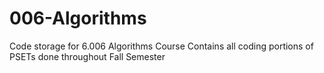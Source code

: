 # 006-Algorithms
Code storage for 6.006 Algorithms Course
Contains all coding portions of PSETs done throughout Fall Semester

